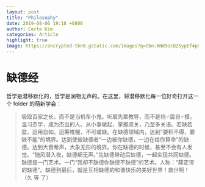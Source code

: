 ```yaml
---
layout: post
title: "Philosophy"
date: 2019-08-06 19:18 +0800
author: Certe Kim
categories: Article
highlight: true
image: https://encrypted-tbn0.gstatic.com/images?q=tbn:ANd9GcQZ5ypEf4pC2l7Mbz0tj3oH7cNX1AjDNxijgpCejjM0pv5tGa3xnw&s
---
```



# 缺德经
哲学是潜移默化的，哲学是润物无声的。在这里，将潜移默化每一位好奇打开这一个 folder 的萌新学会：
>吸取百家之长，而不是当机车小鬼。听取先辈教导，而不是裆♂震自♂摸。温习杰学，成为杰出的人。从小事做起，掌握双关，乃至多关语。若缺若盈，运用自如。运筹帷幄，不可或缺。在缺德领域内，达到"要积不得，要缺不能"的境界。达到使被缺德者“一边被你缺德，一边在给你算命”的缺德。达到大音希声，大象无形的境界。你在缺德的时候，甚至不会有人发觉。“随风潜入夜，缺德细无声。”先缺德带动后缺德，一起实现共同缺德。缺德是一门艺术。一门“我却不缺德你缺德不缺德”的艺术。人称：“薛定谔的缺德”。缺德到最后，就是互相缺德的和谐快乐的美好世界！救世啊！（久 等 了）
